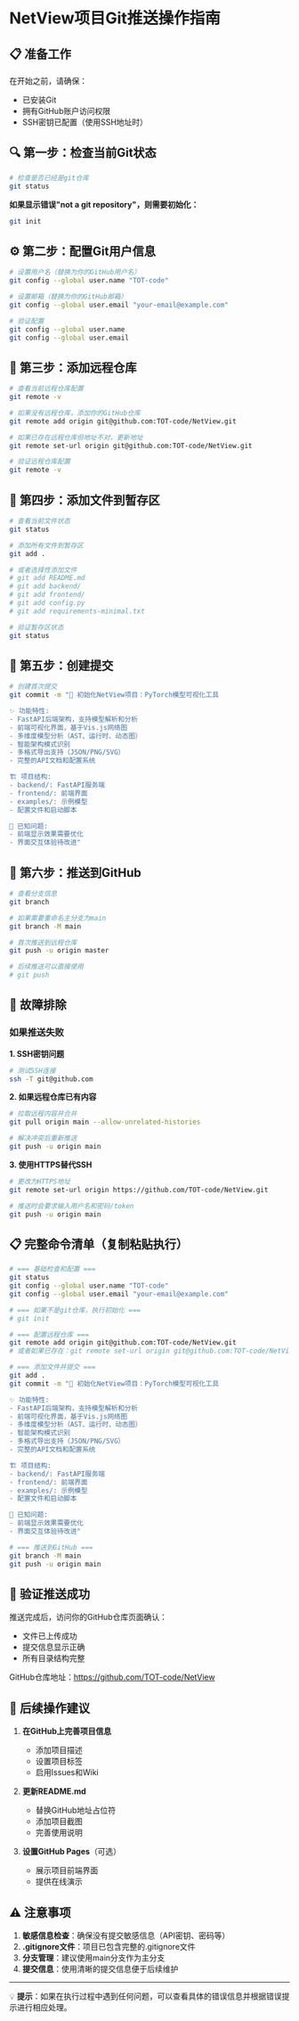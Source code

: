 # NetView项目Git推送操作指南

## 📋 准备工作

在开始之前，请确保：
- 已安装Git
- 拥有GitHub账户访问权限
- SSH密钥已配置（使用SSH地址时）

## 🔍 第一步：检查当前Git状态

```bash
# 检查是否已经是git仓库
git status
```

**如果显示错误"not a git repository"，则需要初始化：**
```bash
git init
```

## ⚙️ 第二步：配置Git用户信息

```bash
# 设置用户名（替换为你的GitHub用户名）
git config --global user.name "TOT-code"

# 设置邮箱（替换为你的GitHub邮箱）
git config --global user.email "your-email@example.com"

# 验证配置
git config --global user.name
git config --global user.email
```

## 🔗 第三步：添加远程仓库

```bash
# 查看当前远程仓库配置
git remote -v

# 如果没有远程仓库，添加你的GitHub仓库
git remote add origin git@github.com:TOT-code/NetView.git

# 如果已存在远程仓库但地址不对，更新地址
git remote set-url origin git@github.com:TOT-code/NetView.git

# 验证远程仓库配置
git remote -v
```

## 📁 第四步：添加文件到暂存区

```bash
# 查看当前文件状态
git status

# 添加所有文件到暂存区
git add .

# 或者选择性添加文件
# git add README.md
# git add backend/
# git add frontend/
# git add config.py
# git add requirements-minimal.txt

# 验证暂存区状态
git status
```

## 💬 第五步：创建提交

```bash
# 创建首次提交
git commit -m "🎉 初始化NetView项目：PyTorch模型可视化工具

✨ 功能特性:
- FastAPI后端架构，支持模型解析和分析
- 前端可视化界面，基于Vis.js网络图
- 多维度模型分析（AST、运行时、动态图）
- 智能架构模式识别
- 多格式导出支持（JSON/PNG/SVG）
- 完整的API文档和配置系统

🏗️ 项目结构:
- backend/: FastAPI服务端
- frontend/: 前端界面
- examples/: 示例模型
- 配置文件和启动脚本

📝 已知问题:
- 前端显示效果需要优化
- 界面交互体验待改进"
```

## 🚀 第六步：推送到GitHub

```bash
# 查看分支信息
git branch

# 如果需要重命名主分支为main
git branch -M main

# 首次推送到远程仓库
git push -u origin master

# 后续推送可以直接使用
# git push
```

## 🔧 故障排除

### 如果推送失败

**1. SSH密钥问题**
```bash
# 测试SSH连接
ssh -T git@github.com
```

**2. 如果远程仓库已有内容**
```bash
# 拉取远程内容并合并
git pull origin main --allow-unrelated-histories

# 解决冲突后重新推送
git push -u origin main
```

**3. 使用HTTPS替代SSH**
```bash
# 更改为HTTPS地址
git remote set-url origin https://github.com/TOT-code/NetView.git

# 推送时会要求输入用户名和密码/token
git push -u origin main
```

## 📋 完整命令清单（复制粘贴执行）

```bash
# === 基础检查和配置 ===
git status
git config --global user.name "TOT-code"
git config --global user.email "your-email@example.com"

# === 如果不是git仓库，执行初始化 ===
# git init

# === 配置远程仓库 ===
git remote add origin git@github.com:TOT-code/NetView.git
# 或者如果已存在：git remote set-url origin git@github.com:TOT-code/NetView.git

# === 添加文件并提交 ===
git add .
git commit -m "🎉 初始化NetView项目：PyTorch模型可视化工具

✨ 功能特性:
- FastAPI后端架构，支持模型解析和分析
- 前端可视化界面，基于Vis.js网络图
- 多维度模型分析（AST、运行时、动态图）
- 智能架构模式识别
- 多格式导出支持（JSON/PNG/SVG）
- 完整的API文档和配置系统

🏗️ 项目结构:
- backend/: FastAPI服务端
- frontend/: 前端界面
- examples/: 示例模型
- 配置文件和启动脚本

📝 已知问题:
- 前端显示效果需要优化
- 界面交互体验待改进"

# === 推送到GitHub ===
git branch -M main
git push -u origin main
```

## 🎯 验证推送成功

推送完成后，访问你的GitHub仓库页面确认：
- 文件已上传成功
- 提交信息显示正确
- 所有目录结构完整

GitHub仓库地址：https://github.com/TOT-code/NetView

## 📝 后续操作建议

1. **在GitHub上完善项目信息**
   - 添加项目描述
   - 设置项目标签
   - 启用Issues和Wiki

2. **更新README.md**
   - 替换GitHub地址占位符
   - 添加项目截图
   - 完善使用说明

3. **设置GitHub Pages**（可选）
   - 展示项目前端界面
   - 提供在线演示

## ⚠️ 注意事项

1. **敏感信息检查**：确保没有提交敏感信息（API密钥、密码等）
2. **.gitignore文件**：项目已包含完整的.gitignore文件
3. **分支管理**：建议使用main分支作为主分支
4. **提交信息**：使用清晰的提交信息便于后续维护

---

💡 **提示**：如果在执行过程中遇到任何问题，可以查看具体的错误信息并根据错误提示进行相应处理。
